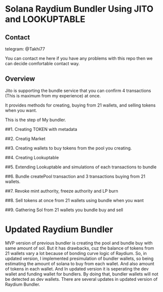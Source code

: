 # Solana Raydium Bundler Using JITO and LOOKUPTABLE

## Contact
telegram: @Takhi77

You can contact me here if you have any problems with this repo then we can decide comfortable contact way.

## Overview

Jito is supporting the bundle service that you can confirm 4 transactions (This is maximum from my experience) at once.

It provides methods for creating, buying from 21 wallets, and selling tokens when you want.

This is the step of My bundler.

##1. Creating TOKEN with metadata

##2. Creatig Market

##3. Creating wallets to buy tokens from the pool you creating.

##4. Creating Lookuptable

##5. Extending Lookuptable and simulations of each transactions to bundle

##6. Bundle createPool transaction and 3 transactions buying from 21 wallets.

##7. Revoke mint authority, freeze authority and LP burn

##8. Sell tokens at once from 21 wallets using bundle when you want

##9. Gathering Sol from 21 wallets you bundle buy and sell

# Updated Raydium Bundler

MVP version of previous bundler is creating the pool and bundle buy with same amount of sol.
But it has drawbacks, cuz the balance of tokens from 21 wallets vary a lot because of bonding curve logic of Raydium.
So, in updated version, I implemented presimulation of bundler wallets, so being estimating the amount of solana to buy from each wallet.
And also amount of tokens in each wallet.
And In updated version it is seperating the dev wallet and funding wallet for bundlers.
By doing that, bundler wallets will not be detected as dev wallets.
There are several updates in updated version of Raydium Bundler.
